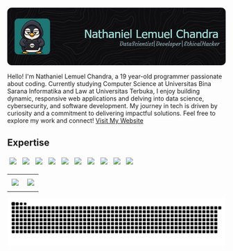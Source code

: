 ![Nathaniel Lemuel Chandra](img/github-header-image.png)

Hello! I'm Nathaniel Lemuel Chandra, a 19 year-old programmer passionate about coding. Currently studying Computer Science at Universitas Bina Sarana Informatika and Law at Universitas Terbuka, I enjoy building dynamic, responsive web applications and delving into data science, cybersecurity, and software development. My journey in tech is driven by curiosity and a commitment to delivering impactful solutions. Feel free to explore my work and connect! <a href="nathaniellemuel.github.io">Visit My Website</a>

## Expertise 
<div>
  <img src="https://img.shields.io/badge/python-3670A0?style=for-the-badge&logo=python&logoColor=ffdd54" style="margin:5px;" />
  <img src="https://img.shields.io/badge/java-%23ED8B00.svg?style=for-the-badge&logo=openjdk&logoColor=white" style="margin:5px;" />
  <img src="https://img.shields.io/badge/javascript-%23323330.svg?style=for-the-badge&logo=javascript&logoColor=%23F7DF1E" style="margin:5px;" />
  <img src="https://img.shields.io/badge/html5-%23E34F26.svg?style=for-the-badge&logo=html5&logoColor=white" style="margin:5px;" />
  <img src="https://img.shields.io/badge/css3-%231572B6.svg?style=for-the-badge&logo=css3&logoColor=white" style="margin:5px;" />
  <img src="https://img.shields.io/badge/javafx-%23FF0000.svg?style=for-the-badge&logo=javafx&logoColor=white" style="margin:5px;" />
  <img src="https://img.shields.io/badge/Linux-FCC624?style=for-the-badge&logo=linux&logoColor=black" style="margin:5px;" />
  <img src="https://img.shields.io/badge/node.js-6DA55F?style=for-the-badge&logo=node.js&logoColor=white" style="margin:5px;" />
  <img src="https://img.shields.io/badge/mysql-4479A1.svg?style=for-the-badge&logo=mysql&logoColor=white" style="margin:5px;" />
  <img src="https://img.shields.io/badge/Android-3DDC84?style=for-the-badge&logo=android&logoColor=white" style="margin:5px;" />
</div>

<table border="0">
  <tr>
    <td style="padding:10px;">
      <img src="https://nirzak-streak-stats.vercel.app/?user=nathaniellemuel&theme=dark&hide_border=false" />
    </td>
    <td style="padding:10px;">
      <img src="https://github-readme-stats.vercel.app/api?username=nathaniellemuel&theme=dark&hide_border=false&include_all_commits=true&count_private=true" />
    </td>
  </tr>
</table>

<img src="https://raw.githubusercontent.com/nathaniellemuel/nathaniellemuel/output/snake.svg" alt="Snake animation" />
